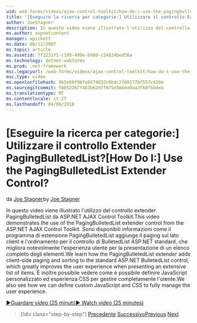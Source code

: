 ```yaml
---
uid: web-forms/videos/ajax-control-toolkit/how-do-i-use-the-pagingbulletedlist-extender-control
title: '[Eseguire la ricerca per categorie:] Utilizzare il controllo Extender PagingBulletedList? | Microsoft Docs'
author: JoeStagner
description: In questo video viene illustrato l'utilizzo del controllo extender PagingBulletedList da ASP.NET AJAX Control Toolkit. Sono disponibili informazioni come il extende PagingBulletedList...
ms.author: aspnetcontent
manager: wpickett
ms.date: 06/12/2007
ms.topic: article
ms.assetid: 7f2231f1-c105-499e-b980-c24824bed56a
ms.technology: dotnet-webforms
ms.prod: .net-framework
msc.legacyurl: /web-forms/videos/ajax-control-toolkit/how-do-i-use-the-pagingbulletedlist-extender-control
msc.type: video
ms.openlocfilehash: 9b5e60f9bfe6474832c8bdc2f60177bf557c42bb
ms.sourcegitcommit: f8852267f463b62d7f975e56bea9aa3f68fbbdeb
ms.translationtype: MT
ms.contentlocale: it-IT
ms.lasthandoff: 04/06/2018
---
```

<a name="how-do-i-use-the-pagingbulletedlist-extender-control"></a><span data-ttu-id="7d6c3-105">[Eseguire la ricerca per categorie:] Utilizzare il controllo Extender PagingBulletedList?</span><span class="sxs-lookup"><span data-stu-id="7d6c3-105">[How Do I:] Use the PagingBulletedList Extender Control?</span></span>
====================
<span data-ttu-id="7d6c3-106">da [Joe Stagner](https://github.com/JoeStagner)</span><span class="sxs-lookup"><span data-stu-id="7d6c3-106">by [Joe Stagner](https://github.com/JoeStagner)</span></span>

<span data-ttu-id="7d6c3-107">In questo video viene illustrato l'utilizzo del controllo extender PagingBulletedList da ASP.NET AJAX Control Toolkit.</span><span class="sxs-lookup"><span data-stu-id="7d6c3-107">This video demonstrates the use of the PagingBulletedList extender control from the ASP.NET AJAX Control Toolkit.</span></span> <span data-ttu-id="7d6c3-108">Sono disponibili informazioni come il programma di estensione PagingBulletedList aggiunge il paging sul lato client e l'ordinamento per il controllo di BulletedList ASP.NET standard, che migliora notevolmente l'esperienza utente per la presentazione di un elenco completo degli elementi.</span><span class="sxs-lookup"><span data-stu-id="7d6c3-108">We learn how the PagingBulletedList extender adds client-side paging and sorting to the standard ASP.NET BulletedList control, which greatly improves the user experience when presenting an extensive list of items.</span></span> <span data-ttu-id="7d6c3-109">È inoltre possibile vedere come è possibile definire JavaScript personalizzato ed esperienza CSS per gestire completamente l'utente.</span><span class="sxs-lookup"><span data-stu-id="7d6c3-109">We also see how we can define custom JavaScript and CSS to fully manage the user experience.</span></span>

[<span data-ttu-id="7d6c3-110">&#9654;Guardare video (25 minuti)</span><span class="sxs-lookup"><span data-stu-id="7d6c3-110">&#9654; Watch video (25 minutes)</span></span>](https://channel9.msdn.com/Blogs/ASP-NET-Site-Videos/how-do-i-use-the-pagingbulletedlist-extender-control)

> [!div class="step-by-step"]
> <span data-ttu-id="7d6c3-111">[Precedente](how-do-i-use-the-aspnet-ajax-listsearch-extender.md)
> [Successivo](how-do-i-use-the-numericupdown-extender-control.md)</span><span class="sxs-lookup"><span data-stu-id="7d6c3-111">[Previous](how-do-i-use-the-aspnet-ajax-listsearch-extender.md)
[Next](how-do-i-use-the-numericupdown-extender-control.md)</span></span>
